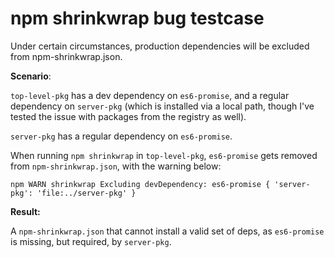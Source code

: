 # npm shrinkwrap bug testcase

Under certain circumstances, production dependencies will be excluded from npm-shrinkwrap.json.

**Scenario**: 

`top-level-pkg` has a dev dependency on `es6-promise`, and a regular dependency on `server-pkg` (which is installed via a local path, though I've tested the issue with packages from the registry as well).

`server-pkg` has a regular dependency on `es6-promise`.

When running `npm shrinkwrap` in `top-level-pkg`, `es6-promise` gets removed from `npm-shrinkwrap.json`, with the warning below: 

    npm WARN shrinkwrap Excluding devDependency: es6-promise { 'server-pkg': 'file:../server-pkg' }

**Result:**

A `npm-shrinkwrap.json` that cannot install a valid set of deps, as `es6-promise` is missing, but required, by `server-pkg`.
